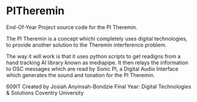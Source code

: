 # PITheremin #
End-Of-Year Project source code for the PI Theremin.

The PI Theremin is a concept whichi completely uses digital technologies, to provide another solution to the Theremin
interference problem.

The way it will work is that it uses python scripts to get readigns from a hand tracking AI library known as mediapipe.
It then relays the information to OSC messages which are read by Sonic PI, a Digital Audio Interface which generates the sound and tonation for the PI Theremin.


609IT 
Created by Josiah Anyinsah-Bondzie
Final Year: Digital Technologies & Solutions 
Coventry University


